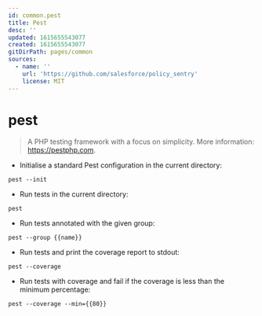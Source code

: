 ```yaml
---
id: common.pest
title: Pest
desc: ''
updated: 1615655543077
created: 1615655543077
gitDirPath: pages/common
sources:
  - name: ''
    url: 'https://github.com/salesforce/policy_sentry'
    license: MIT
---
```

# pest

> A PHP testing framework with a focus on simplicity.
> More information: <https://pestphp.com>.

- Initialise a standard Pest configuration in the current directory:

`pest --init`

- Run tests in the current directory:

`pest`

- Run tests annotated with the given group:

`pest --group {{name}}`

- Run tests and print the coverage report to stdout:

`pest --coverage`

- Run tests with coverage and fail if the coverage is less than the minimum percentage:

`pest --coverage --min={{80}}`

